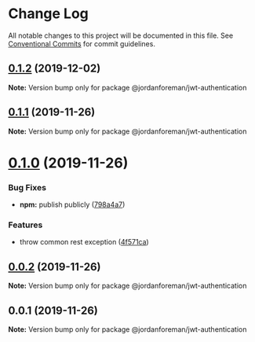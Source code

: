# Change Log

All notable changes to this project will be documented in this file.
See [Conventional Commits](https://conventionalcommits.org) for commit guidelines.

## [0.1.2](https://github.com/jordanforeman/jwt-authentication/compare/@jordanforeman/jwt-authentication@0.1.1...@jordanforeman/jwt-authentication@0.1.2) (2019-12-02)

**Note:** Version bump only for package @jordanforeman/jwt-authentication





## [0.1.1](https://github.com/jordanforeman/jwt-authentication/compare/@jordanforeman/jwt-authentication@0.1.0...@jordanforeman/jwt-authentication@0.1.1) (2019-11-26)

**Note:** Version bump only for package @jordanforeman/jwt-authentication





# [0.1.0](https://github.com/jordanforeman/jwt-authentication/compare/@jordanforeman/jwt-authentication@0.0.2...@jordanforeman/jwt-authentication@0.1.0) (2019-11-26)


### Bug Fixes

* **npm:** publish publicly ([798a4a7](https://github.com/jordanforeman/jwt-authentication/commit/798a4a7af7ef09baee79a57344134d6f36d8614a))


### Features

* throw common rest exception ([4f571ca](https://github.com/jordanforeman/jwt-authentication/commit/4f571caf5dcd55a9fa907333d9e9cb0cb713e591))





## [0.0.2](https://github.com/jordanforeman/jwt-authentication/compare/@jordanforeman/jwt-authentication@0.0.1...@jordanforeman/jwt-authentication@0.0.2) (2019-11-26)

**Note:** Version bump only for package @jordanforeman/jwt-authentication





## 0.0.1 (2019-11-26)

**Note:** Version bump only for package @jordanforeman/jwt-authentication
